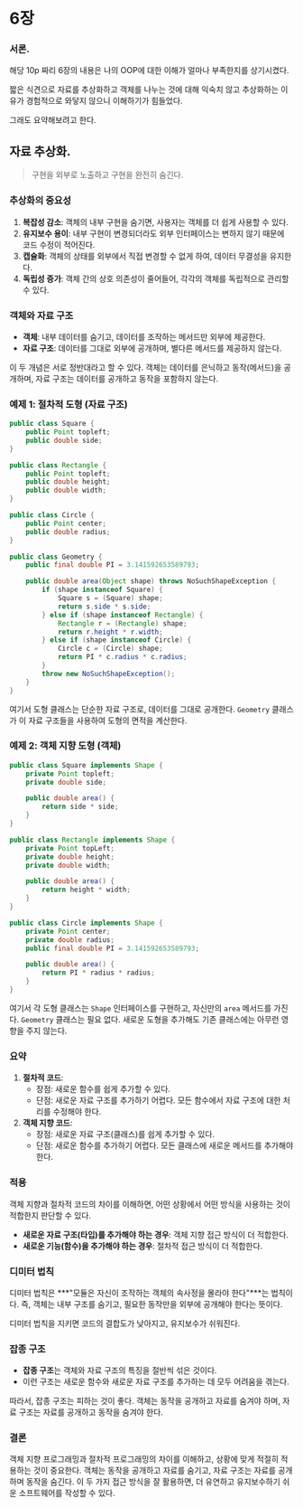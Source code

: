 # 6장

### 서론.

해당 10p 짜리 6장의 내용은 나의 OOP에 대한 이해가 얼마나 부족한지를 상기시켰다.

짧은 식견으로 자료를 추상화하고 객체를 나누는 것에 대해 익숙치 않고 추상화하는 이유가 경험적으로 와닿지 않으니 이해하기가 힘들었다.

그래도 요약해보려고 한다.

## 자료 추상화.

> 구현을 외부로 노출하고 구현을 완전히 숨긴다.
> 

### 추상화의 중요성

1. **복잡성 감소**: 객체의 내부 구현을 숨기면, 사용자는 객체를 더 쉽게 사용할 수 있다.
2. **유지보수 용이**: 내부 구현이 변경되더라도 외부 인터페이스는 변하지 않기 때문에 코드 수정이 적어진다.
3. **캡슐화**: 객체의 상태를 외부에서 직접 변경할 수 없게 하여, 데이터 무결성을 유지한다.
4. **독립성 증가**: 객체 간의 상호 의존성이 줄어들어, 각각의 객체를 독립적으로 관리할 수 있다.

### 객체와 자료 구조

- **객체**: 내부 데이터를 숨기고, 데이터를 조작하는 메서드만 외부에 제공한다.
- **자료 구조**: 데이터를 그대로 외부에 공개하며, 별다른 메서드를 제공하지 않는다.

이 두 개념은 서로 정반대라고 할 수 있다. 객체는 데이터를 은닉하고 동작(메서드)을 공개하며, 자료 구조는 데이터를 공개하고 동작을 포함하지 않는다.

### 예제 1: 절차적 도형 (자료 구조)

```java
public class Square {
    public Point topleft;
    public double side;
}

public class Rectangle {
    public Point topleft;
    public double height;
    public double width;
}

public class Circle {
    public Point center;
    public double radius;
}

public class Geometry {
    public final double PI = 3.141592653589793;

    public double area(Object shape) throws NoSuchShapeException {
        if (shape instanceof Square) {
            Square s = (Square) shape;
            return s.side * s.side;
        } else if (shape instanceof Rectangle) {
            Rectangle r = (Rectangle) shape;
            return r.height * r.width;
        } else if (shape instanceof Circle) {
            Circle c = (Circle) shape;
            return PI * c.radius * c.radius;
        }
        throw new NoSuchShapeException();
    }
}

```

여기서 도형 클래스는 단순한 자료 구조로, 데이터를 그대로 공개한다. `Geometry` 클래스가 이 자료 구조들을 사용하여 도형의 면적을 계산한다.

### 예제 2: 객체 지향 도형 (객체)

```java
public class Square implements Shape {
    private Point topleft;
    private double side;

    public double area() {
        return side * side;
    }
}

public class Rectangle implements Shape {
    private Point topLeft;
    private double height;
    private double width;

    public double area() {
        return height * width;
    }
}

public class Circle implements Shape {
    private Point center;
    private double radius;
    public final double PI = 3.141592653589793;

    public double area() {
        return PI * radius * radius;
    }
}

```

여기서 각 도형 클래스는 `Shape` 인터페이스를 구현하고, 자신만의 `area` 메서드를 가진다. `Geometry` 클래스는 필요 없다. 새로운 도형을 추가해도 기존 클래스에는 아무런 영향을 주지 않는다.

### 요약

1. **절차적 코드**:
    - 장점: 새로운 함수를 쉽게 추가할 수 있다.
    - 단점: 새로운 자료 구조를 추가하기 어렵다. 모든 함수에서 자료 구조에 대한 처리를 수정해야 한다.
2. **객체 지향 코드**:
    - 장점: 새로운 자료 구조(클래스)를 쉽게 추가할 수 있다.
    - 단점: 새로운 함수를 추가하기 어렵다. 모든 클래스에 새로운 메서드를 추가해야 한다.

### 적용

객체 지향과 절차적 코드의 차이를 이해하면, 어떤 상황에서 어떤 방식을 사용하는 것이 적합한지 판단할 수 있다.

- **새로운 자료 구조(타입)를 추가해야 하는 경우**: 객체 지향 접근 방식이 더 적합한다.
- **새로운 기능(함수)을 추가해야 하는 경우**: 절차적 접근 방식이 더 적합한다.

### 디미터 법칙

디미터 법칙은 ***"모듈은 자신이 조작하는 객체의 속사정을 몰라야 한다"***는 법칙이다. 즉, 객체는 내부 구조를 숨기고, 필요한 동작만을 외부에 공개해야 한다는 뜻이다.

디미터 법칙을 지키면 코드의 결합도가 낮아지고, 유지보수가 쉬워진다.

### 잡종 구조

- **잡종 구조**는 객체와 자료 구조의 특징을 절반씩 섞은 것이다.
- 이런 구조는 새로운 함수와 새로운 자료 구조를 추가하는 데 모두 어려움을 겪는다.

따라서, 잡종 구조는 피하는 것이 좋다. 객체는 동작을 공개하고 자료를 숨겨야 하며, 자료 구조는 자료를 공개하고 동작을 숨겨야 한다.

### 결론

객체 지향 프로그래밍과 절차적 프로그래밍의 차이를 이해하고, 상황에 맞게 적절히 적용하는 것이 중요한다. 객체는 동작을 공개하고 자료를 숨기고, 자료 구조는 자료를 공개하며 동작을 숨긴다. 이 두 가지 접근 방식을 잘 활용하면, 더 유연하고 유지보수하기 쉬운 소프트웨어를 작성할 수 있다.